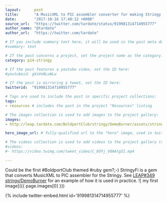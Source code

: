 ```yaml
---
layout:      post
title:       "A MusicXML to PIC assembler converter for making Stringy demos"
date:        "2017-10-16 17:40:12 +0000"
source_url:  "https://twitter.com/tardate/status/919981314714955777"
author_name: "@tardate"
author_url:  "https://twitter.com/tardate"

# If you include summary text here, it will be used in the post meta description instead of an excerpt from the post body
#summary: text

# If the post concerns a project, set the project name as the category:
category: p14-stringy

# If the post features a youtube video, set the ID here:
#youtubeid: gXsVeNLuWLw

# If the post is mirroring a tweet, set the ID here:
twitterid:  "919981314714955777"

# Tags are used to include the post in specific project collections:
tags:
- resources # includes the post in the project "Resources" listing

# The images collection is used to add images to the project gallery:
images:
- http://leap.tardate.com/BoldportClub/stringy/DemoBurner/assets/stringyfi.png

hero_image_url: # fully-qualified url to the "hero" image, used in twitter cards for example

# The videos collection is used to add videos to the project gallery (currently only mp4):
#videos:
#- https://video.twimg.com/tweet_video/C_8OYj_V0AAtg5I.mp4

---
```


Could be the first #BoldportClub themed #ruby gem?;-)
StringyFi is a gem that converts MusicXML to PIC assembler for the Stringy.
See [LEAP#349 stringy/DemoBurner](https://github.com/tardate/LittleArduinoProjects/tree/master/BoldportClub/stringy/DemoBurner)
for an example of how it is used in practice.
![ my first image]({{ page.images[0] }})

{% include twitter-embed.html id='919981314714955777' %}


